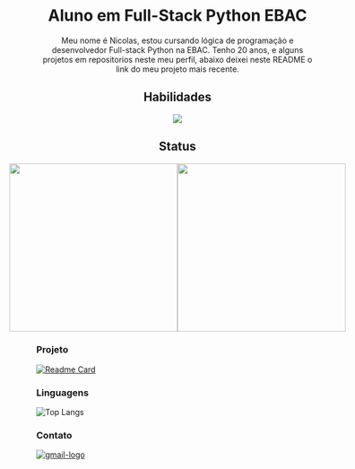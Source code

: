 <div align="center">
  <h1>Aluno em Full-Stack Python EBAC</h1>
    <p>
      Meu nome é Nicolas, estou cursando lógica de programação e desenvolvedor Full-stack Python na EBAC. Tenho 20 anos, e alguns projetos em repositorios neste meu perfil, abaixo 
      deixei neste README o link do meu projeto mais recente.
    </p>
</div>
  
<div align="center">
  <h2>Habilidades</h2>
  <img src="https://skillicons.dev/icons?i=html,css,sass,bootstrap,js,jquery" />
</div>


<div align="center" >
  <h2>Status</h2>
  <div style="display: flex; justify-content: center;">
    <img src="https://github-readme-stats.vercel.app/api?username=nicolasoliveiramor&show_icons=true&theme=merko" width="300"/>
    <img src="https://github-readme-stats.vercel.app/api/top-langs/?username=nicolasoliveiramor&layout=compact&theme=merko" width="300"/>
  </div>
</div>
  
  ### Projeto 
  
  [![Readme Card](https://github-readme-stats.vercel.app/api/pin/?username=nicolasoliveiramor&repo=exercicio_EBAC_sass&theme=merko)](https://github.com/nicolasoliveiramor/exercicio_EBAC_sass.git)
  
  ### Linguagens
  
  ![Top Langs](https://github-readme-stats.vercel.app/api/top-langs/?username=nicolasoliveiramor&compact_progress=true&theme=merko)
  
  ### Contato
  
  <a href="https://mail.google.com/mail/nicolasoliveiramor05@gmail.com" target="_blank">
    <img align="start" src="https://skillicons.dev/icons?i=gmail" alt="gmail-logo" />
  </a>
